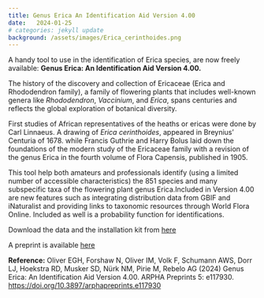 ```yaml
---
title: Genus Erica An Identification Aid Version 4.00
date:   2024-01-25
# categories: jekyll update
background: /assets/images/Erica_cerinthoides.png
---
```


A handy tool to use in the identification of Erica species, are now freely available:
**Genus Erica: An Identification Aid Version 4.00.**

The history of the discovery and collection of Ericaceae (Erica and Rhododendron family), a family of flowering plants
that includes well-known genera like *Rhododendron*, *Vaccinium*, and *Erica*, spans centuries and reflects the global
exploration of botanical diversity. 

First studies of African representatives of the heaths or ericas were done by Carl Linnaeus.
A drawing of *Erica cerinthoides*, appeared in Breynius’ Centuria of 1678. while Francis Guthrie and Harry Bolus laid down
the foundations of the modern study of the Ericaceae family with a revision of the genus Erica in the fourth 
volume of Flora Capensis, published in 1905.

This tool help both amateurs and professionals identify (using a limited number of accessible characteristics) the 851 species 
and many subspecific taxa of the flowering plant genus Erica.Included in Version 4.00 are new features such as integrating 
distribution data from GBIF and iNaturalist and providing links to taxonomic resources through World Flora Online. 
Included as well is a probability function for identifications. 

Download the data and the installation kit from [here](https://zenodo.org/records/10453716)

A preprint is available [here](https://preprints.arphahub.com/article/117930/)

**Reference:** Oliver EGH, Forshaw N, Oliver IM, Volk F, Schumann AWS, Dorr LJ, Hoekstra RD, Musker SD, Nürk NM, Pirie M,
Rebelo AG (2024) Genus Erica: An Identification Aid Version 4.00. ARPHA Preprints 5: e117930. https://doi.org/10.3897/arphapreprints.e117930
